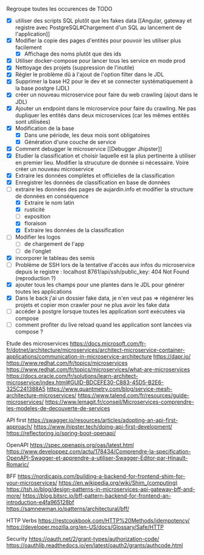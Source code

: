 Regroupe toutes les occurences de TODO

- [x] utiliser des scripts SQL plutôt que les fakes data [[Angular, gateway et registre avec PostgreSQL#Chargement d'un SQL au lancement de l'application]]
- [x] Modifier la copie des pages d'entités pour pouvoir les utiliser plus facilement
	- [x] Affichage des noms plutôt que des ids
- [x] Utiliser docker-compose pour lancer tous les service en mode prod 
- [x] Nettoyage des projets (suppression de l'inutile)
- [x] Régler le problème dû à l'ajout de l'option filter dans le JDL
- [x] Supprimer la base H2 pour le dev et se connecter systématiquement à la base postgre (JDL)
- [x] créer un nouveau microservice pour faire du web crawling (ajout dans le JDL)
- [x] Ajouter un endpoint dans le microservice pour faire du crawling. Ne pas dupliquer les entités dans deux microservices (car les mêmes entités sont utilisées)
- [x] Modification de la base
	- [x] Dans une période, les deux mois sont obligatoires
	- [x] Génération d'une couche de service
- [x] Comment debugger le microservice [[Debugger Jhipster]]
- [x] Etudier la classification et choisir laquelle est la plus pertinente à utiliser en premier lieu. Modifier la strucuture de donnée si nécessaire. Voire créer un nouveau microservice
- [x] Extraire les données complètes et officielles de la classification
- [x] Enregistrer les données de classification en base de données
- [ ] extraire les données des pages de aujardin.info et modifier la structure de données en conséquence
	- [x] Extraire le nom latin
	- [x] rusticité
	- [ ] exposition
	- [x] floraison
	- [x] Extraire les données de la classification
- [ ] Modifier les logos
	- [ ] de chargement de l'app
	- [ ] de l'onglet
- [x] incorporer le tableau des semis
- [ ] Problème de SSH lors de la tentative d'accès aux infos du microservice depuis le registre : localhost 8761/api/ssh/public_key: 404 Not Found (reproduction ?)
- [x] ajouter tous les champs pour une plantes dans le JDL pour générer toutes les applications
- [x] Dans le back j'ai un dossier fake data, je n'en veut pas => régénérer les projets et copier mon crawler pour ne plus avoir les fake data
- [ ] accéder à postgre lorsque toutes les application sont exécutées via compose
- [ ] comment profiter du live reload quand les application sont lancées via compose ?

Etude des microservices
https://docs.microsoft.com/fr-fr/dotnet/architecture/microservices/architect-microservice-container-applications/communication-in-microservice-architecture
https://dapr.io/
https://www.redhat.com/fr/topics/microservices
https://www.redhat.com/fr/topics/microservices/what-are-microservices
https://docs.oracle.com/fr/solutions/learn-architect-microservice/index.html#GUID-BDCEFE30-C883-45D5-B2E6-325C241388A5
https://www.quantmetry.com/blog/service-mesh-architecture-microservices/
https://www.talend.com/fr/resources/guide-microservices/
https://www.lemagit.fr/conseil/Microservices-comprendre-les-modeles-de-decouverte-de-services

API first
https://swagger.io/resources/articles/adopting-an-api-first-approach/
https://www.jhipster.tech/doing-api-first-development/
https://reflectoring.io/spring-boot-openapi/

OpenAPI
https://spec.openapis.org/oas/latest.html
https://www.developpez.com/actu/178434/Comprendre-la-specification-OpenAPI-Swagger-et-apprendre-a-utiliser-Swagger-Editor-par-Hinault-Romaric/

BFF
https://nordicapis.com/building-a-backend-for-frontend-shim-for-your-microservices/
https://en.wikipedia.org/wiki/Shim_(computing)
https://tsh.io/blog/design-patterns-in-microservices-api-gateway-bff-and-more/
https://blog.bitsrc.io/bff-pattern-backend-for-frontend-an-introduction-e4fa965128bf
https://samnewman.io/patterns/architectural/bff/


HTTP Verbs
https://restcookbook.com/HTTP%20Methods/idempotency/
https://developer.mozilla.org/en-US/docs/Glossary/Safe/HTTP

Security
https://oauth.net/2/grant-types/authorization-code/
https://oauthlib.readthedocs.io/en/latest/oauth2/grants/authcode.html
